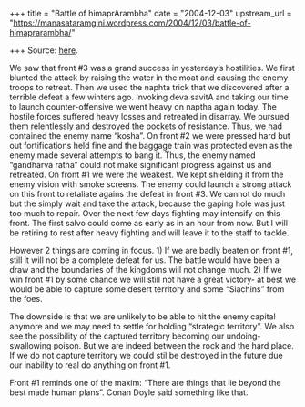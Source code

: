 +++
title = "Battle of himaprArambha"
date = "2004-12-03"
upstream_url = "https://manasataramgini.wordpress.com/2004/12/03/battle-of-himaprarambha/"

+++
Source: [here](https://manasataramgini.wordpress.com/2004/12/03/battle-of-himaprarambha/).

We saw that front #3 was a grand success in yesterday’s hostilities. We first blunted the attack by raising the water in the moat and causing the enemy troops to retreat. Then we used the naphta trick that we discovered after a terrible defeat a few winters ago. Invoking deva savitA and taking our time to launch counter-offensive we went heavy on naptha again today. The hostile forces suffered heavy losses and retreated in disarray. We pursued them relentlessly and destroyed the pockets of resistance. Thus, we had contained the enemy name “kosha”. On front #2 we were pressed hard but out fortifications held fine and the baggage train was protected even as the enemy made several attempts to bang it. Thus, the enemy named “gandharva ratha” could not make significant progress against us and retreated. On front #1 we were the weakest. We kept shielding it from the enemy vision with smoke screens. The enemy could launch a strong attack on this front to retaliate agains the defeat in front #3. We cannot do much but the simply wait and take the attack, because the gaping hole was just too much to repair. Over the next few days fighting may intensify on this front. The first salvo could come as early as in an hour from now. But I will be retiring to rest after heavy fighting and will leave it to the staff to tackle.

However 2 things are coming in focus. 1) If we are badly beaten on front
#1, still it will not be a complete defeat for us. The battle would have
been a draw and the boundaries of the kingdoms will not change much. 2) If we win front #1 by some chance we will still not have a great victory- at best we would be able to capture some desert territory and some “Siachins” from the foes.

The downside is that we are unlikely to be able to hit the enemy capital anymore and we may need to settle for holding “strategic territory”. We also see the possibility of the captured territory becoming our undoing-swallowing poison. But we are indeed between the rock and the hard place. If we do not capture territory we could stil be destroyed in the future due our inability to real do anything on front #1.

Front #1 reminds one of the maxim: “There are things that lie beyond the best made human plans”. Conan Doyle said something like that.  

